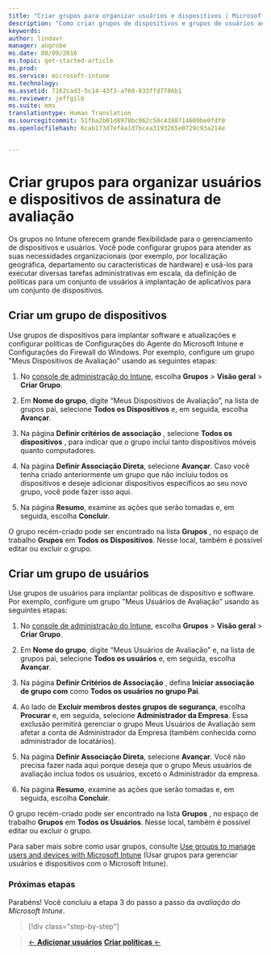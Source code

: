 ```yaml
---
title: "Criar grupos para organizar usuários e dispositivos | Microsoft Intune"
description: "Como criar grupos de dispositivos e grupos de usuários ao se inscrever para uma avaliação gratuita de 30 dias do Intune"
keywords: 
author: lindavr
manager: angrobe
ms.date: 08/09/2016
ms.topic: get-started-article
ms.prod: 
ms.service: microsoft-intune
ms.technology: 
ms.assetid: 7162cad3-5c14-43f3-a760-833ffd7786b1
ms.reviewer: jeffgilb
ms.suite: ems
translationtype: Human Translation
ms.sourcegitcommit: 51fba2b01d8978bc062c50c4388714609be0fdf0
ms.openlocfilehash: 6cab173d7ef4a1d7bcea3193265e0729c93a214e


---
```


# Criar grupos para organizar usuários e dispositivos de assinatura de avaliação
Os grupos no Intune oferecem grande flexibilidade para o gerenciamento de dispositivos e usuários. Você pode configurar grupos para atender as suas necessidades organizacionais (por exemplo, por localização geográfica, departamento ou características de hardware) e usá-los para executar diversas tarefas administrativas em escala, da definição de políticas para um conjunto de usuários à implantação de aplicativos para um conjunto de dispositivos.

## Criar um grupo de dispositivos
Use grupos de dispositivos para implantar software e atualizações e configurar políticas de Configurações do Agente do Microsoft Intune e Configurações do Firewall do Windows. Por exemplo, configure um grupo "Meus Dispositivos de Avaliação" usando as seguintes etapas:

1.  No [console de administração do Intune](https://manage.microsoft.com/), escolha **Grupos** &gt; **Visão geral** &gt; **Criar Grupo**.

2.  Em **Nome do grupo**, digite “Meus Dispositivos de Avaliação”, na lista de grupos pai, selecione **Todos os Dispositivos** e, em seguida, escolha **Avançar**.

3.  Na página **Definir critérios de associação** , selecione **Todos os dispositivos** , para indicar que o grupo inclui tanto dispositivos móveis quanto computadores.

4.  Na página **Definir Associação Direta**, selecione **Avançar**. Caso você tenha criado anteriormente um grupo que não incluiu todos os dispositivos e deseje adicionar dispositivos específicos ao seu novo grupo, você pode fazer isso aqui.

5.  Na página **Resumo**, examine as ações que serão tomadas e, em seguida, escolha **Concluir**.

O grupo recém-criado pode ser encontrado na lista **Grupos** , no espaço de trabalho **Grupos** em **Todos os Dispositivos**. Nesse local, também é possível editar ou excluir o grupo.

## Criar um grupo de usuários
Use grupos de usuários para implantar políticas de dispositivo e software. Por exemplo, configure um grupo "Meus Usuários de Avaliação" usando as seguintes etapas:

1.  No [console de administração do Intune](https://manage.microsoft.com/), escolha **Grupos** &gt; **Visão geral** &gt; **Criar Grupo**.

2.  Em **Nome do grupo**, digite “Meus Usuários de Avaliação” e, na lista de grupos pai, selecione **Todos os usuários** e, em seguida, escolha **Avançar**.

3.  Na página **Definir Critérios de Associação** , defina **Iniciar associação de grupo com** como **Todos os usuários no grupo Pai**.

4.  Ao lado de **Excluir membros destes grupos de segurança**, escolha **Procurar** e, em seguida, selecione **Administrador da Empresa**. Essa exclusão permitirá gerenciar o grupo Meus Usuários de Avaliação sem afetar a conta de Administrador da Empresa (também conhecida como administrador de locatários).

5.  Na página **Definir Associação Direta**, selecione **Avançar**. Você não precisa fazer nada aqui porque deseja que o grupo Meus usuários de avaliação inclua todos os usuários, exceto o Administrador da empresa.

6.  Na página **Resumo**, examine as ações que serão tomadas e, em seguida, escolha **Concluir**.

O grupo recém-criado pode ser encontrado na lista **Grupos** , no espaço de trabalho **Grupos** em **Todos os Usuários**. Nesse local, também é possível editar ou excluir o grupo.

Para saber mais sobre como usar grupos, consulte [Use groups to manage users and devices with Microsoft Intune](/Intune/Deploy-Use/use-groups-to-manage-users-and-devices-with-microsoft-intune) (Usar grupos para gerenciar usuários e dispositivos com o Microsoft Intune).

### Próximas etapas
Parabéns! Você concluiu a etapa 3 do passo a passo da *avaliação do Microsoft Intune*.

>[!div class="step-by-step"]

>[&larr; **Adicionar usuários**](.\get-started-with-a-30-day-trial-of-microsoft-intune-step-2.md)     [**Criar políticas** &larr;](.\get-started-with-a-30-day-trial-of-microsoft-intune-step-4.md)  



<!--HONumber=Aug16_HO2-->


